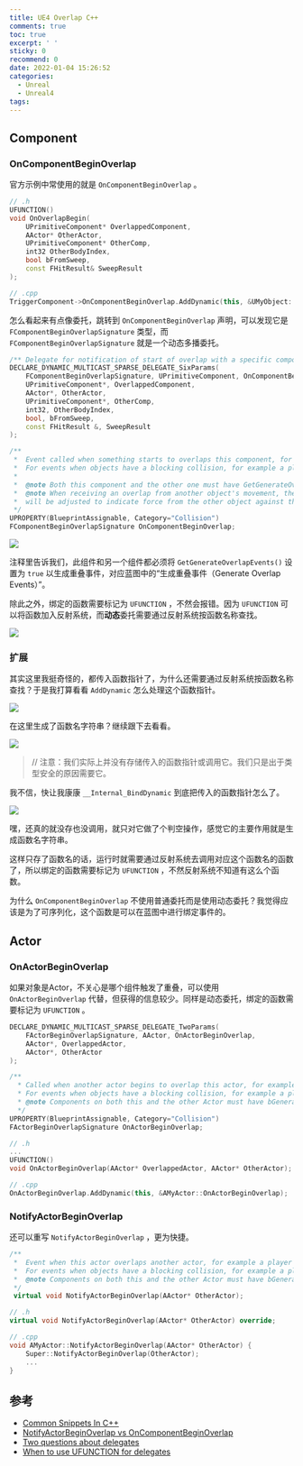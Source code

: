 ```yaml
---
title: UE4 Overlap C++
comments: true
toc: true
excerpt: ' '
sticky: 0
recommend: 0
date: 2022-01-04 15:26:52
categories:
  - Unreal
  - Unreal4
tags:
---
```


## Component

### OnComponentBeginOverlap

官方示例中常使用的就是 `OnComponentBeginOverlap` 。

``` cpp
// .h
UFUNCTION()
void OnOverlapBegin(
    UPrimitiveComponent* OverlappedComponent,
    AActor* OtherActor,
    UPrimitiveComponent* OtherComp,
    int32 OtherBodyIndex,
    bool bFromSweep,
    const FHitResult& SweepResult
);

// .cpp
TriggerComponent->OnComponentBeginOverlap.AddDynamic(this, &UMyObject::OnOverlapBegin);
```

怎么看起来有点像委托，跳转到 `OnComponentBeginOverlap` 声明，可以发现它是 `FComponentBeginOverlapSignature` 类型，而 `FComponentBeginOverlapSignature` 就是一个动态多播委托。

``` cpp PrimitiveComponent.h
/** Delegate for notification of start of overlap with a specific component */
DECLARE_DYNAMIC_MULTICAST_SPARSE_DELEGATE_SixParams(
    FComponentBeginOverlapSignature, UPrimitiveComponent, OnComponentBeginOverlap,
    UPrimitiveComponent*, OverlappedComponent,
    AActor*, OtherActor,
    UPrimitiveComponent*, OtherComp,
    int32, OtherBodyIndex,
    bool, bFromSweep,
    const FHitResult &, SweepResult
);

/** 
 *  Event called when something starts to overlaps this component, for example a player walking into a trigger.
 *  For events when objects have a blocking collision, for example a player hitting a wall, see 'Hit' events.
 *
 *  @note Both this component and the other one must have GetGenerateOverlapEvents() set to true to generate overlap events.
 *  @note When receiving an overlap from another object's movement, the directions of 'Hit.Normal' and 'Hit.ImpactNormal'
 *  will be adjusted to indicate force from the other object against this object.
 */
UPROPERTY(BlueprintAssignable, Category="Collision")
FComponentBeginOverlapSignature OnComponentBeginOverlap;
```

![](OnComponentBeginOverlap.jpg)

注释里告诉我们，此组件和另一个组件都必须将 `GetGenerateOverlapEvents()` 设置为 `true` 以生成重叠事件，对应蓝图中的“生成重叠事件（Generate Overlap Events）”。

除此之外，绑定的函数需要标记为 `UFUNCTION` ，不然会报错。因为 `UFUNCTION` 可以将函数加入反射系统，而**动态**委托需要通过反射系统按函数名称查找。

![](error.jpg)

### 扩展

其实这里我挺奇怪的，都传入函数指针了，为什么还需要通过反射系统按函数名称查找？于是我打算看看 `AddDynamic` 怎么处理这个函数指针。

![](AddDynamic.jpg)

在这里生成了函数名字符串？继续跟下去看看。

![](Internal_AddDynamic.jpg)

>// 注意：我们实际上并没有存储传入的函数指针或调用它。我们只是出于类型安全的原因需要它。

我不信，快让我康康 `__Internal_BindDynamic` 到底把传入的函数指针怎么了。

![](Internal_BindDynamic.jpg)

嘿，还真的就没存也没调用，就只对它做了个判空操作，感觉它的主要作用就是生成函数名字符串。

这样只存了函数名的话，运行时就需要通过反射系统去调用对应这个函数名的函数了，所以绑定的函数需要标记为 `UFUNCTION` ，不然反射系统不知道有这么个函数。

为什么 `OnComponentBeginOverlap` 不使用普通委托而是使用动态委托？我觉得应该是为了可序列化，这个函数是可以在蓝图中进行绑定事件的。

## Actor

### OnActorBeginOverlap

如果对象是Actor，不关心是哪个组件触发了重叠，可以使用 `OnActorBeginOverlap` 代替，但获得的信息较少。同样是动态委托，绑定的函数需要标记为 `UFUNCTION` 。

``` cpp Actor.h
DECLARE_DYNAMIC_MULTICAST_SPARSE_DELEGATE_TwoParams(
    FActorBeginOverlapSignature, AActor, OnActorBeginOverlap, 
    AActor*, OverlappedActor,
    AActor*, OtherActor
);

/** 
  * Called when another actor begins to overlap this actor, for example a player walking into a trigger.
  * For events when objects have a blocking collision, for example a player hitting a wall, see 'Hit' events.
  * @note Components on both this and the other Actor must have bGenerateOverlapEvents set to true to generate overlap events.
  */
UPROPERTY(BlueprintAssignable, Category="Collision")
FActorBeginOverlapSignature OnActorBeginOverlap;
```

``` cpp
// .h
...
UFUNCTION()
void OnActorBeginOverlap(AActor* OverlappedActor, AActor* OtherActor);

// .cpp
OnActorBeginOverlap.AddDynamic(this, &AMyActor::OnActorBeginOverlap);
```

### NotifyActorBeginOverlap

还可以重写 `NotifyActorBeginOverlap` ，更为快捷。

``` cpp Actor.h
/** 
 *  Event when this actor overlaps another actor, for example a player walking into a trigger.
 *  For events when objects have a blocking collision, for example a player hitting a wall, see 'Hit' events.
 *  @note Components on both this and the other Actor must have bGenerateOverlapEvents set to true to generate overlap events.
 */
 virtual void NotifyActorBeginOverlap(AActor* OtherActor);
```

``` cpp
// .h
virtual void NotifyActorBeginOverlap(AActor* OtherActor) override;

// .cpp
void AMyActor::NotifyActorBeginOverlap(AActor* OtherActor) {
    Super::NotifyActorBeginOverlap(OtherActor);
    ...
}
```

## 参考

- [Common Snippets In C++](https://unrealcommunity.wiki/common-snippets-in-cpp-ui4jhevx)
- [NotifyActorBeginOverlap vs OnComponentBeginOverlap](https://forums.unrealengine.com/t/notifyactorbeginoverlap-vs-oncomponentbeginoverlap/132604)
- [Two questions about delegates](https://forums.unrealengine.com/t/two-questions-about-delegates/131201)
- [When to use UFUNCTION for delegates](https://stackoverflow.com/questions/53417144/when-to-use-ufunction-for-delegates)